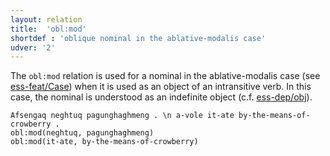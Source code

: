 ```yaml
---
layout: relation
title:  'obl:mod'
shortdef : 'oblique nominal in the ablative-modalis case'
udver: '2'
---
```


The `obl:mod` relation is used for a nominal in the ablative-modalis case (see [ess-feat/Case]()) when it is used as an object of an intransitive verb. In this case, the nominal is understood as an indefinite object (c.f. [ess-dep/obj]()).

~~~ sdparse
Afsengaq neghtuq pagunghaghmeng . \n a-vole it-ate by-the-means-of-crowberry .
obl:mod(neghtuq, pagunghaghmeng)
obl:mod(it-ate, by-the-means-of-crowberry)
~~~

<!-- Interlanguage links updated St lis 3 20:59:06 CET 2021 -->
